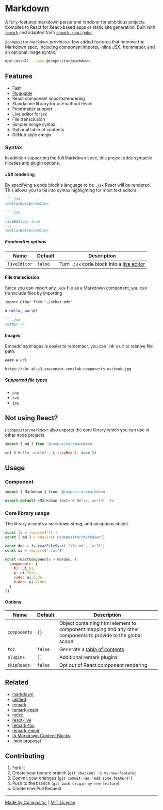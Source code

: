 # Markdown

A fully-featured markdown parser and renderer for ambitious projects.
Compiles to React for React-based apps or static site generation.
Built with [`remark`](https://github.com/remarkjs/remark) and adapted from [`remark-react`](https://github.com/mapbox/remark-react)/[`mdxc`](https://github.com/jamesknelson/mdxc).

`@compositor/markdown` provides a few added features that improve the Markdown spec, including component imports, inline JSX, frontmatter, and an optional image syntax.

```sh
npm install --save @compositor/markdown
```

## Features

- Fast
- [Pluggable](https://github.com/remarkjs/remark/blob/master/doc/plugins.md)
- React component imports/rendering
- Standalone library for use without React
- Frontmatter support
- Live editor for jsx
- File transclusion
- Simpler image syntax
- Optional table of contents
- GitHub style emojis

### Syntax

In addition supporting the full Markdown spec, this project adds syntactic niceties and plugin options.

#### JSX rendering

By specifying a code block's language to be `.jsx` React will be rendered.
This allows you to tie into syntax highlighting for most text editors.

```md
```.jsx
<Hello>World</Hello>
```

```md
```.jsx
---
liveEditor: true
---
<Hello>World</Hello>
```

##### Frontmatter options

| Name | Default | Description |
| ---- | ------- | ----------- |
| `liveEditor` | `false` | Turn `.jsx` code block into a [live editor](https://github.com/FormidableLabs/react-live) |

#### File transclusion

Since you can import any `.mdx` file as a Markdown component, you can transclude files by importing

```md
import Other from './other.mdx'

# Hello, world!

```.jsx
<Other />
```

#### Images

Embedding images is easier to remember, you can link a url or relative file path.

```md
#### A url

https://c8r-x0.s3.amazonaws.com/lab-components-macbook.jpg
```

##### Supported file types

- `png`
- `svg`
- `jpg`

## Not using React?

`@compositor/markdown` also exports the core library which you can use in other node projects.

```js
import { md } from '@compositor/markdown'

md('# Hello, world!', { skipReact: true })
```

## Usage

### Component

```jsx
import { Markdown } from '@compositor/markdown'

export default <Markdown text='# Hello, world!' />
```

### Core library usage

The library accepts a markdown string, and an options object.

```js
const fs = require('fs')
const { md } = require('@compositor/markdown')

const doc = fs.readFileSync('file.md', 'utf8')
const ui = require('./ui')

const reactComponents = md(doc, {
  components: {
    h1: ui.H1,
    p: ui.Text,
    code: ui.Code,
    Video: ui.Video
  }
})
```

#### Options

| Name | Default | Description |
| ---- | ------- | ----------- |
| `components` | `{}` | Object containing html element to component mapping and any other components to provide to the global scope |
| `toc` | `false` | Generate a [table of contents](https://github.com/remarkjs/remark-toc) |
| `plugins` | `[]` | Additional remark plugins |
| `skipReact` | `false` | Opt out of React component rendering |

## Related

- [markdown](https://daringfireball.net/projects/markdown/syntax)
- [unified](https://github.com/unifiedjs/unified)
- [remark](http://remark.js.org/)
- [remark-react](https://github.com/mapbox/remark-react)
- [mdxc](https://github.com/jamesknelson/mdxc)
- [react-live](https://react-live.philpl.com/)
- [remark-toc](https://github.com/remarkjs/remark-toc)
- [remark-emoji](https://github.com/rhysd/remark-emoji)
- [IA Markdown Content Blocks](https://github.com/iainc/Markdown-Content-Blocks)
- [.mdx proposal](https://spectrum.chat/thread/1021be59-2738-4511-aceb-c66921050b9a)

## Contributing

1. Fork it
2. Create your feature branch (`git checkout -b my-new-feature`)
3. Commit your changes (`git commit -am 'Add some feature'`)
4. Push to the branch (`git push origin my-new-feature`)
5. Create new Pull Request

***

[Made by Compositor](https://compositor.io/)
|
[MIT License](license)

